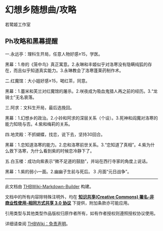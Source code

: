 # 幻想乡随想曲/攻略

<!-- source html: G:\repos\THBWiki-Markdown-Builder\THBWikiMarkdown\Temp\main\c\c9\ns0%3A%E5%B9%BB%E6%83%B3%E4%B9%A1%E9%9A%8F%E6%83%B3%E6%9B%B2%2F%E6%94%BB%E7%95%A5.html -->

若鹭姬工作室

## Ph攻略和黑幕提醒
  
  

一.永远亭：理科生开局，任意人物好感≥15，学医。  

黑幕：1.帝的《笼中鸟》真正寓意。2.永琳和丰姬似乎对洛寒没有隐瞒纯狐的存在，而且似乎知道真实能力。3.永琳教会了洛寒蓬莱药制作术。  

  

二.红魔馆：大小姐好感≥15，喝红茶，同意。  

黑幕：1.蕾米和芙兰对红魔馆的屠杀。2.咲夜成为吸血鬼猎人再之前的经历。3.“龙骑士”无名衰落。  

  

三.阿求：文科生开局，最后选挽回。  

黑幕：1.幻想乡的政治。2.小铃和阿求的深层关系（个设）。3.死神和阎魔对洛寒的能力知晓与否。4.紫和梅莉的关系。  

  

四.地灵殿：不抓蝴蝶，找恋，说下去，坚持30回合。  

黑幕：1.恋知道洛寒的能力。2.恋和洛寒前世关系。3.“恋知道了真相”。4.紫为什么救下洛寒，为什么看到紫的时候恋冷静下了。  

  

五.白玉楼：成功向紫表示“微不足道的鼓励”，并站在西行寺家的角度上说话。  

黑幕：1.紫的弱小一面。2.幽幽子生前与死后。３.月面“元日战争”。  

  





---

此文档由 [THBWiki-Markdown-Builder](https://github.com/Delsin-Yu/THBWiki-Markdown-Builder) 构建。

文档中的所有内容除特殊注明外，均在 [**知识共享(Creative Commons) 署名-非商业性使用-相同方式共享 3.0 协议**](https://creativecommons.org/licenses/by-sa/3.0/deed.zh-hans) 下提供，附加条款亦可能应用。

引用类型与其他类型作品版权归原作者所有，如有作者授权则遵照授权协议使用。

详细请查阅 [THBWiki：免责声明](https://thbwiki.cc/THBWiki:%E5%85%8D%E8%B4%A3%E5%A3%B0%E6%98%8E)。


